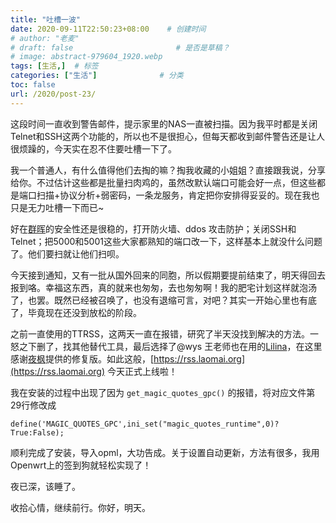 ```yaml
---
title: "吐槽一波"
date: 2020-09-11T22:50:23+08:00    # 创建时间
# author: "老麦"
# draft: false                       # 是否是草稿？
# image: abstract-979604_1920.webp
tags: [生活,]  # 标签
categories: ["生活"]              # 分类
toc: false
url: /2020/post-23/
---
```


这段时间一直收到警告邮件，提示家里的NAS一直被扫描。因为我平时都是关闭Telnet和SSH这两个功能的，所以也不是很担心，但每天都收到邮件警告还是让人很烦躁的，今天实在忍不住要吐槽一下了。

我一个普通人，有什么值得他们去掏的嘛？掏我收藏的小姐姐？直接跟我说，分享给你。不过估计这些都是批量扫肉鸡的，虽然改默认端口可能会好一点，但这些都是端口扫描+协议分析+弱密码，一条龙服务，肯定把你安排得妥妥的。现在我也只是无力吐槽一下而已~

好在[群晖](群晖.md)的安全性还是很稳的，打开防火墙、ddos 攻击防护；关闭SSH和Telnet；把5000和5001这些大家都熟知的端口改一下，这样基本上就没什么问题了。他们要扫就让他们扫呗。

今天接到通知，又有一批从国外回来的同胞，所以假期要提前结束了，明天得回去报到咯。幸福这东西，真的就来也匆匆，去也匆匆啊！我的肥宅计划这样就泡汤了，也罢。既然已经被召唤了，也没有退缩可言，对吧？其实一开始心里也有底了，毕竟现在还没到放松的阶段。

之前一直使用的TTRSS，这两天一直在报错，研究了半天没找到解决的方法。一怒之下删了，找其他替代工具，最后选择了@wys 王老师也在用的[Lilina](http://getlilina.org/)，在这里感谢[夜枫](https://yefengs.com/2675.html)提供的修复版。如此这般，[https://rss.laomai.org](https://rss.laomai.org) 今天正式上线啦！

我在安装的过程中出现了因为 `get_magic_quotes_gpc()` 的报错，将对应文件第29行修改成

```
define('MAGIC_QUOTES_GPC',ini_set("magic_quotes_runtime",0)?True:False);
```

顺利完成了安装，导入opml，大功告成。关于设置自动更新，方法有很多，我用Openwrt上的签到狗就轻松实现了！

夜已深，该睡了。

收拾心情，继续前行。你好，明天。